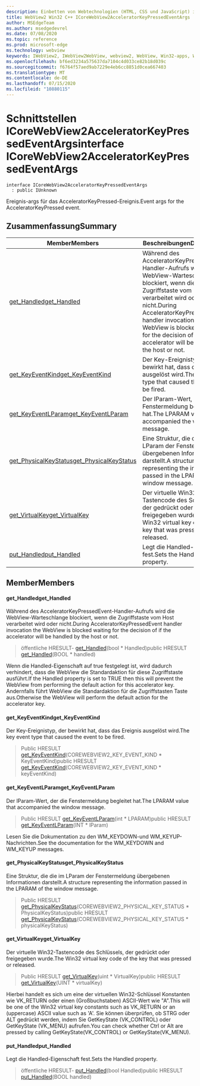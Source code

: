 ```yaml
---
description: Einbetten von Webtechnologien (HTML, CSS und JavaScript) in ihre systemeigenen Anwendungen mit dem Microsoft Edge WebView2-Steuerelement
title: WebView2 Win32 C++ ICoreWebView2AcceleratorKeyPressedEventArgs
author: MSEdgeTeam
ms.author: msedgedevrel
ms.date: 07/08/2020
ms.topic: reference
ms.prod: microsoft-edge
ms.technology: webview
keywords: IWebView2, IWebView2WebView, webview2, WebView, Win32-apps, Win32, Edge, ICoreWebView2, ICoreWebView2Controller, Browser-Steuerelement, Edge-HTML, ICoreWebView2AcceleratorKeyPressedEventArgs
ms.openlocfilehash: bf6ed3234a575637da7104c4d033ce82b18d039c
ms.sourcegitcommit: f6764f57aed9ab7229e4eb6cc8851d0cea667403
ms.translationtype: MT
ms.contentlocale: de-DE
ms.lasthandoff: 07/15/2020
ms.locfileid: "10880115"
---
```

# <span data-ttu-id="0f819-104">Schnittstellen ICoreWebView2AcceleratorKeyPressedEventArgs</span><span class="sxs-lookup"><span data-stu-id="0f819-104">interface ICoreWebView2AcceleratorKeyPressedEventArgs</span></span> 

```
interface ICoreWebView2AcceleratorKeyPressedEventArgs
  : public IUnknown
```

<span data-ttu-id="0f819-105">Ereignis-args für das AcceleratorKeyPressed-Ereignis.</span><span class="sxs-lookup"><span data-stu-id="0f819-105">Event args for the AcceleratorKeyPressed event.</span></span>

## <span data-ttu-id="0f819-106">Zusammenfassung</span><span class="sxs-lookup"><span data-stu-id="0f819-106">Summary</span></span>

 <span data-ttu-id="0f819-107">Member</span><span class="sxs-lookup"><span data-stu-id="0f819-107">Members</span></span>                        | <span data-ttu-id="0f819-108">Beschreibungen</span><span class="sxs-lookup"><span data-stu-id="0f819-108">Descriptions</span></span>
--------------------------------|---------------------------------------------
[<span data-ttu-id="0f819-109">get_Handled</span><span class="sxs-lookup"><span data-stu-id="0f819-109">get_Handled</span></span>](#get_handled) | <span data-ttu-id="0f819-110">Während des AcceleratorKeyPressedEvent-Handler-Aufrufs wird die WebView-Warteschlange blockiert, wenn die Zugriffstaste vom Host verarbeitet wird oder nicht.</span><span class="sxs-lookup"><span data-stu-id="0f819-110">During AcceleratorKeyPressedEvent handler invocation the WebView is blocked waiting for the decision of if the accelerator will be handled by the host or not.</span></span>
[<span data-ttu-id="0f819-111">get_KeyEventKind</span><span class="sxs-lookup"><span data-stu-id="0f819-111">get_KeyEventKind</span></span>](#get_keyeventkind) | <span data-ttu-id="0f819-112">Der Key-Ereignistyp, der bewirkt hat, dass das Ereignis ausgelöst wird.</span><span class="sxs-lookup"><span data-stu-id="0f819-112">The key event type that caused the event to be fired.</span></span>
[<span data-ttu-id="0f819-113">get_KeyEventLParam</span><span class="sxs-lookup"><span data-stu-id="0f819-113">get_KeyEventLParam</span></span>](#get_keyeventlparam) | <span data-ttu-id="0f819-114">Der lParam-Wert, der die Fenstermeldung begleitet hat.</span><span class="sxs-lookup"><span data-stu-id="0f819-114">The LPARAM value that accompanied the window message.</span></span>
[<span data-ttu-id="0f819-115">get_PhysicalKeyStatus</span><span class="sxs-lookup"><span data-stu-id="0f819-115">get_PhysicalKeyStatus</span></span>](#get_physicalkeystatus) | <span data-ttu-id="0f819-116">Eine Struktur, die die im LParam der Fenstermeldung übergebenen Informationen darstellt.</span><span class="sxs-lookup"><span data-stu-id="0f819-116">A structure representing the information passed in the LPARAM of the window message.</span></span>
[<span data-ttu-id="0f819-117">get_VirtualKey</span><span class="sxs-lookup"><span data-stu-id="0f819-117">get_VirtualKey</span></span>](#get_virtualkey) | <span data-ttu-id="0f819-118">Der virtuelle Win32-Tastencode des Schlüssels, der gedrückt oder freigegeben wurde.</span><span class="sxs-lookup"><span data-stu-id="0f819-118">The Win32 virtual key code of the key that was pressed or released.</span></span>
[<span data-ttu-id="0f819-119">put_Handled</span><span class="sxs-lookup"><span data-stu-id="0f819-119">put_Handled</span></span>](#put_handled) | <span data-ttu-id="0f819-120">Legt die Handled-Eigenschaft fest.</span><span class="sxs-lookup"><span data-stu-id="0f819-120">Sets the Handled property.</span></span>

## <span data-ttu-id="0f819-121">Member</span><span class="sxs-lookup"><span data-stu-id="0f819-121">Members</span></span>

#### <span data-ttu-id="0f819-122">get_Handled</span><span class="sxs-lookup"><span data-stu-id="0f819-122">get_Handled</span></span> 

<span data-ttu-id="0f819-123">Während des AcceleratorKeyPressedEvent-Handler-Aufrufs wird die WebView-Warteschlange blockiert, wenn die Zugriffstaste vom Host verarbeitet wird oder nicht.</span><span class="sxs-lookup"><span data-stu-id="0f819-123">During AcceleratorKeyPressedEvent handler invocation the WebView is blocked waiting for the decision of if the accelerator will be handled by the host or not.</span></span>

> <span data-ttu-id="0f819-124">öffentliche HRESULT- [get_Handled](#get_handled)(bool \* Handled)</span><span class="sxs-lookup"><span data-stu-id="0f819-124">public HRESULT [get_Handled](#get_handled)(BOOL \* handled)</span></span>

<span data-ttu-id="0f819-125">Wenn die Handled-Eigenschaft auf true festgelegt ist, wird dadurch verhindert, dass die WebView die Standardaktion für diese Zugriffstaste ausführt.</span><span class="sxs-lookup"><span data-stu-id="0f819-125">If the Handled property is set to TRUE then this will prevent the WebView from performing the default action for this accelerator key.</span></span> <span data-ttu-id="0f819-126">Andernfalls führt WebView die Standardaktion für die Zugriffstasten Taste aus.</span><span class="sxs-lookup"><span data-stu-id="0f819-126">Otherwise the WebView will perform the default action for the accelerator key.</span></span>

#### <span data-ttu-id="0f819-127">get_KeyEventKind</span><span class="sxs-lookup"><span data-stu-id="0f819-127">get_KeyEventKind</span></span> 

<span data-ttu-id="0f819-128">Der Key-Ereignistyp, der bewirkt hat, dass das Ereignis ausgelöst wird.</span><span class="sxs-lookup"><span data-stu-id="0f819-128">The key event type that caused the event to be fired.</span></span>

> <span data-ttu-id="0f819-129">Public HRESULT [get_KeyEventKind](#get_keyeventkind)(COREWEBVIEW2_KEY_EVENT_KIND \* KeyEventKind)</span><span class="sxs-lookup"><span data-stu-id="0f819-129">public HRESULT [get_KeyEventKind](#get_keyeventkind)(COREWEBVIEW2_KEY_EVENT_KIND \* keyEventKind)</span></span>

#### <span data-ttu-id="0f819-130">get_KeyEventLParam</span><span class="sxs-lookup"><span data-stu-id="0f819-130">get_KeyEventLParam</span></span> 

<span data-ttu-id="0f819-131">Der lParam-Wert, der die Fenstermeldung begleitet hat.</span><span class="sxs-lookup"><span data-stu-id="0f819-131">The LPARAM value that accompanied the window message.</span></span>

> <span data-ttu-id="0f819-132">Public HRESULT [get_KeyEventLParam](#get_keyeventlparam)(int \* LPARAM)</span><span class="sxs-lookup"><span data-stu-id="0f819-132">public HRESULT [get_KeyEventLParam](#get_keyeventlparam)(INT \* lParam)</span></span>

<span data-ttu-id="0f819-133">Lesen Sie die Dokumentation zu den WM_KEYDOWN-und WM_KEYUP-Nachrichten.</span><span class="sxs-lookup"><span data-stu-id="0f819-133">See the documentation for the WM_KEYDOWN and WM_KEYUP messages.</span></span>

#### <span data-ttu-id="0f819-134">get_PhysicalKeyStatus</span><span class="sxs-lookup"><span data-stu-id="0f819-134">get_PhysicalKeyStatus</span></span> 

<span data-ttu-id="0f819-135">Eine Struktur, die die im LParam der Fenstermeldung übergebenen Informationen darstellt.</span><span class="sxs-lookup"><span data-stu-id="0f819-135">A structure representing the information passed in the LPARAM of the window message.</span></span>

> <span data-ttu-id="0f819-136">Public HRESULT [get_PhysicalKeyStatus](#get_physicalkeystatus)(COREWEBVIEW2_PHYSICAL_KEY_STATUS \* PhysicalKeyStatus)</span><span class="sxs-lookup"><span data-stu-id="0f819-136">public HRESULT [get_PhysicalKeyStatus](#get_physicalkeystatus)(COREWEBVIEW2_PHYSICAL_KEY_STATUS \* physicalKeyStatus)</span></span>

#### <span data-ttu-id="0f819-137">get_VirtualKey</span><span class="sxs-lookup"><span data-stu-id="0f819-137">get_VirtualKey</span></span> 

<span data-ttu-id="0f819-138">Der virtuelle Win32-Tastencode des Schlüssels, der gedrückt oder freigegeben wurde.</span><span class="sxs-lookup"><span data-stu-id="0f819-138">The Win32 virtual key code of the key that was pressed or released.</span></span>

> <span data-ttu-id="0f819-139">Public HRESULT [get_VirtualKey](#get_virtualkey)(uint \* VirtualKey)</span><span class="sxs-lookup"><span data-stu-id="0f819-139">public HRESULT [get_VirtualKey](#get_virtualkey)(UINT \* virtualKey)</span></span>

<span data-ttu-id="0f819-140">Hierbei handelt es sich um eine der virtuellen Win32-Schlüssel Konstanten wie VK_RETURN oder einen (Großbuchstaben) ASCII-Wert wie "A".</span><span class="sxs-lookup"><span data-stu-id="0f819-140">This will be one of the Win32 virtual key constants such as VK_RETURN or an (uppercase) ASCII value such as 'A'.</span></span> <span data-ttu-id="0f819-141">Sie können überprüfen, ob STRG oder ALT gedrückt werden, indem Sie GetKeyState (VK_CONTROL) oder GetKeyState (VK_MENU) aufrufen.</span><span class="sxs-lookup"><span data-stu-id="0f819-141">You can check whether Ctrl or Alt are pressed by calling GetKeyState(VK_CONTROL) or GetKeyState(VK_MENU).</span></span>

#### <span data-ttu-id="0f819-142">put_Handled</span><span class="sxs-lookup"><span data-stu-id="0f819-142">put_Handled</span></span> 

<span data-ttu-id="0f819-143">Legt die Handled-Eigenschaft fest.</span><span class="sxs-lookup"><span data-stu-id="0f819-143">Sets the Handled property.</span></span>

> <span data-ttu-id="0f819-144">öffentliche HRESULT- [put_Handled](#put_handled)(bool Handled)</span><span class="sxs-lookup"><span data-stu-id="0f819-144">public HRESULT [put_Handled](#put_handled)(BOOL handled)</span></span>

